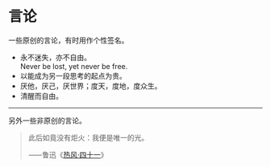 # 言论

一些原创的言论，有时用作个性签名。

- 永不迷失，亦不自由。  
  Never be lost, yet never be free.
- 以能成为另一段思考的起点为贵。
- 厌他，厌己，厌世界；度天，度地，度众生。
- 清醒而自由。

---

另外一些非原创的言论。

> 此后如竟没有炬火：我便是唯一的光。
>
> ⸺鲁迅《[热风·四十一](http://www.luxunmuseum.com.cn/cx/content.php?id=1439)》
